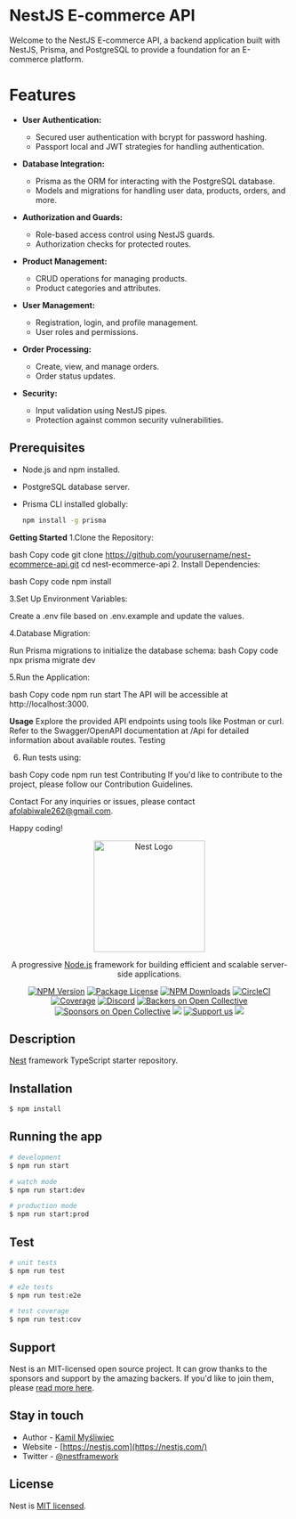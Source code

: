# NestJS E-commerce API
Welcome to the NestJS E-commerce API, a backend application built with NestJS, Prisma, and PostgreSQL to provide a foundation for an E-commerce platform.


# Features

- **User Authentication:**
  - Secured user authentication with bcrypt for password hashing.
  - Passport local and JWT strategies for handling authentication.

- **Database Integration:**
  - Prisma as the ORM for interacting with the PostgreSQL database.
  - Models and migrations for handling user data, products, orders, and more.

- **Authorization and Guards:**
  - Role-based access control using NestJS guards.
  - Authorization checks for protected routes.
- **Product Management:**
  - CRUD operations for managing products.
  - Product categories and attributes.  

- **User Management:**
  - Registration, login, and profile management.
  - User roles and permissions.

- **Order Processing:**
  - Create, view, and manage orders.
  - Order status updates.

- **Security:**
  - Input validation using NestJS pipes.
  - Protection against common security vulnerabilities.

## Prerequisites

- Node.js and npm installed.
- PostgreSQL database server.
- Prisma CLI installed globally:

  ```bash
  npm install -g prisma

**Getting Started**
1.Clone the Repository:

  bash
  Copy code
  git clone https://github.com/yourusername/nest-ecommerce-api.git
  cd nest-ecommerce-api
2. Install Dependencies:

  bash
  Copy code
  npm install

3.Set Up Environment Variables:
  
  Create a .env file based on .env.example and update the values.
  
4.Database Migration:

 Run Prisma migrations to initialize the database schema:
  bash
  Copy code
  npx prisma migrate dev

5.Run the Application:
  
  bash
  Copy code
  npm run start
  The API will be accessible at http://localhost:3000.

**Usage**
  Explore the provided API endpoints using tools like Postman or curl.
  Refer to the Swagger/OpenAPI documentation at /Api for detailed information about available routes.
  Testing

6. Run tests using:
  
  bash
  Copy code
  npm run test
Contributing
If you'd like to contribute to the project, please follow our Contribution Guidelines.


Contact
For any inquiries or issues, please contact afolabiwale262@gmail.com.

Happy coding!



<p align="center">
  <a href="http://nestjs.com/" target="blank"><img src="https://nestjs.com/img/logo-small.svg" width="200" alt="Nest Logo" /></a>
</p>

[circleci-image]: https://img.shields.io/circleci/build/github/nestjs/nest/master?token=abc123def456
[circleci-url]: https://circleci.com/gh/nestjs/nest

  <p align="center">A progressive <a href="http://nodejs.org" target="_blank">Node.js</a> framework for building efficient and scalable server-side applications.</p>
    <p align="center">
<a href="https://www.npmjs.com/~nestjscore" target="_blank"><img src="https://img.shields.io/npm/v/@nestjs/core.svg" alt="NPM Version" /></a>
<a href="https://www.npmjs.com/~nestjscore" target="_blank"><img src="https://img.shields.io/npm/l/@nestjs/core.svg" alt="Package License" /></a>
<a href="https://www.npmjs.com/~nestjscore" target="_blank"><img src="https://img.shields.io/npm/dm/@nestjs/common.svg" alt="NPM Downloads" /></a>
<a href="https://circleci.com/gh/nestjs/nest" target="_blank"><img src="https://img.shields.io/circleci/build/github/nestjs/nest/master" alt="CircleCI" /></a>
<a href="https://coveralls.io/github/nestjs/nest?branch=master" target="_blank"><img src="https://coveralls.io/repos/github/nestjs/nest/badge.svg?branch=master#9" alt="Coverage" /></a>
<a href="https://discord.gg/G7Qnnhy" target="_blank"><img src="https://img.shields.io/badge/discord-online-brightgreen.svg" alt="Discord"/></a>
<a href="https://opencollective.com/nest#backer" target="_blank"><img src="https://opencollective.com/nest/backers/badge.svg" alt="Backers on Open Collective" /></a>
<a href="https://opencollective.com/nest#sponsor" target="_blank"><img src="https://opencollective.com/nest/sponsors/badge.svg" alt="Sponsors on Open Collective" /></a>
  <a href="https://paypal.me/kamilmysliwiec" target="_blank"><img src="https://img.shields.io/badge/Donate-PayPal-ff3f59.svg"/></a>
    <a href="https://opencollective.com/nest#sponsor"  target="_blank"><img src="https://img.shields.io/badge/Support%20us-Open%20Collective-41B883.svg" alt="Support us"></a>
  <a href="https://twitter.com/nestframework" target="_blank"><img src="https://img.shields.io/twitter/follow/nestframework.svg?style=social&label=Follow"></a>
</p>
  <!--[![Backers on Open Collective](https://opencollective.com/nest/backers/badge.svg)](https://opencollective.com/nest#backer)
  [![Sponsors on Open Collective](https://opencollective.com/nest/sponsors/badge.svg)](https://opencollective.com/nest#sponsor)-->

## Description

[Nest](https://github.com/nestjs/nest) framework TypeScript starter repository.

## Installation

```bash
$ npm install
```

## Running the app

```bash
# development
$ npm run start

# watch mode
$ npm run start:dev

# production mode
$ npm run start:prod
```

## Test

```bash
# unit tests
$ npm run test

# e2e tests
$ npm run test:e2e

# test coverage
$ npm run test:cov
```

## Support

Nest is an MIT-licensed open source project. It can grow thanks to the sponsors and support by the amazing backers. If you'd like to join them, please [read more here](https://docs.nestjs.com/support).

## Stay in touch

- Author - [Kamil Myśliwiec](https://kamilmysliwiec.com)
- Website - [https://nestjs.com](https://nestjs.com/)
- Twitter - [@nestframework](https://twitter.com/nestframework)

## License

Nest is [MIT licensed](LICENSE).

